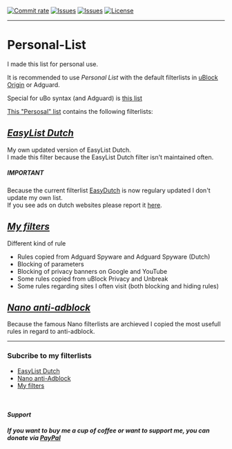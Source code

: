 [![Commit rate](https://img.shields.io/github/commit-activity/m/JohnyP36/Personal-List?label=Commits&color=succes&style=plastic)](https://github.com/JohnyP36/Personal-List/commits/master)
[![Issues](https://img.shields.io/github/issues/JohnyP36/Personal-List?label=Issues&color=red&style=plastic)](https://github.com/JohnyP36/Personal-List/issues)
[![Issues](https://img.shields.io/github/issues-closed/JohnyP36/Personal-List?color=yellowgreen&label=Issues&style=plastic)](https://github.com/JohnyP36/Personal-List/issues)
[![License](https://img.shields.io/badge/License-GPLv3-blue.svg?label=License&color=lightgrey&style=social)](https://github.com/JohnyP36/Personal-List/blob/main/LICENSE)

***

# Personal-List
I made this list for personal use. 

It is recommended to use _Personal List_ with the default filterlists in [uBlock Origin](https://github.com/uBlockOrigin/uAssets) or Adguard. 

Special for uBo syntax (and Adguard) is [this list](https://github.com/JohnyP36/Personal-List/blob/main/Personal%20List%20(uBo).txt)

[This "Persosal" list](https://github.com/JohnyP36/Personal-List/blob/main/Personal%20List.txt) contains the following filterlists:

## *[EasyList Dutch](https://github.com/JohnyP36/Personal-List/tree/main/easylistdutch)*
My own updated version of EasyList Dutch. <br>
I made this filter because the EasyList Dutch filter isn't maintained often.

##### IMPORTANT  
Because the current filterlist [EasyDutch](https://github.com/BPower0036/AdBlockFilters/blob/main/easydutch) is now regulary updated I don't update my own list. <br>
If you see ads on dutch websites please report it [here](https://github.com/BPower0036/AdBlockFilters/issues).

## *[My filters](https://github.com/JohnyP36/Personal-List/blob/main/other%20lists/My%20filters.txt)*
Different kind of rule
 - Rules copied from Adguard Spyware and Adguard Spyware (Dutch)
 - Blocking of parameters
 - Blocking of privacy banners on Google and YouTube
 - Some rules copied from uBlock Privacy and Unbreak
 - Some rules regarding sites I often visit (both blocking and hiding rules) 

## *[Nano anti-adblock](https://github.com/JohnyP36/Personal-List/blob/main/other%20lists/Nano%20anti-Adblock.txt)*
Because the famous Nano filterlists are archieved I copied the most usefull rules in regard to anti-adblock. 

---

### Subcribe to my filterlists
- [EasyList Dutch](https://subscribe.adblockplus.org/?location=https://raw.githubusercontent.com/JohnyP36/Personal-List/main/Personal%20List%20(uBo).txt&title=EasylistDutch)
- [Nano anti-Adblock](https://subscribe.adblockplus.org/?location=https://raw.githubusercontent.com/JohnyP36/Personal-List/main/other%20lists/Nano%20anti-Adblock.txt&title=Nano%20anti-Adblock)
- [My filters](https://subscribe.adblockplus.org/?location=https://raw.githubusercontent.com/JohnyP36/Personal-List/main/other%20lists/My%20filters.txt&title=My%20filters)
<br/>

#### *Support*
##### If you want to buy me a cup of coffee or want to support me, you can donate via [PayPal](https://www.paypal.com/donate?hosted_button_id=8BBT5V55TGVXW)
